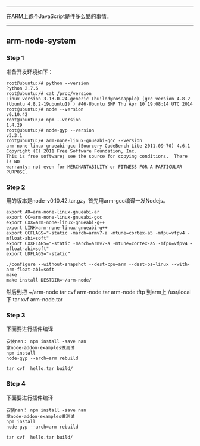 
*****

在ARM上跑个JavaScript是件多么酷的事情。

*****

## arm-node-system

### Step 1
准备开发环境如下：

```
root@ubuntu:/# python --version
Python 2.7.6
root@ubuntu:/# cat /proc/version
Linux version 3.13.0-24-generic (buildd@roseapple) (gcc version 4.8.2 (Ubuntu 4.8.2-19ubuntu1) ) #46-Ubuntu SMP Thu Apr 10 19:08:14 UTC 2014
root@ubuntu:/# node --version
v0.10.42
root@ubuntu:/# npm --version
1.4.29
root@ubuntu:/# node-gyp --version
v3.3.1
root@ubuntu:/# arm-none-linux-gnueabi-gcc --version
arm-none-linux-gnueabi-gcc (Sourcery CodeBench Lite 2011.09-70) 4.6.1
Copyright (C) 2011 Free Software Foundation, Inc.
This is free software; see the source for copying conditions.  There is NO
warranty; not even for MERCHANTABILITY or FITNESS FOR A PARTICULAR PURPOSE.
```

### Step 2
用的版本是node-v0.10.42.tar.gz，首先用arm-gcc编译一发Nodejs。

```
export AR=arm-none-linux-gnueabi-ar
export CC=arm-none-linux-gnueabi-gcc
export CXX=arm-none-linux-gnueabi-g++
export LINK=arm-none-linux-gnueabi-g++
export CCFLAGS="-static -march=armv7-a -mtune=cortex-a5 -mfpu=vfpv4 -mfloat-abi=soft"
export CXXFLAGS="-static -march=armv7-a -mtune=cortex-a5 -mfpu=vfpv4 -mfloat-abi=soft"
export LDFLAGS="-static"

./configure --without-snapshot --dest-cpu=arm --dest-os=linux --with-arm-float-abi=soft
make
make install DESTDIR=~/arm-node/
```
然后到把 ~/arm-node 
tar cvf arm-node.tar arm-node
tftp 到arm上 /usr/local 下
tar xvf arm-node.tar
  
### Step 3
下面要进行插件编译
```
安装nan： npm install -save nan
拿node-addon-examples做测试
npm install
node-gyp --arch=arm rebuild

tar cvf  hello.tar build/

```

### Step 4
下面要进行插件编译
```
安装nan： npm install -save nan
拿node-addon-examples做测试
npm install
node-gyp --arch=arm rebuild

tar cvf  hello.tar build/

```
